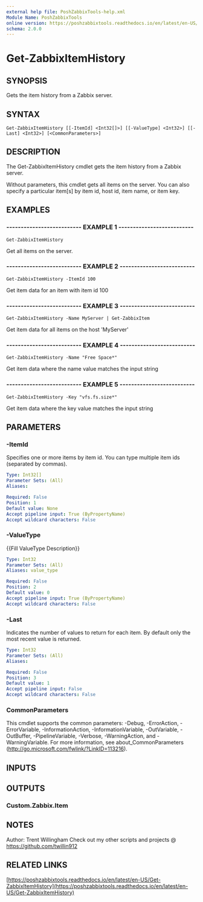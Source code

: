 ```yaml
---
external help file: PoshZabbixTools-help.xml
Module Name: PoshZabbixTools
online version: https://poshzabbixtools.readthedocs.io/en/latest/en-US/Get-ZabbixItemHistory
schema: 2.0.0
---
```


# Get-ZabbixItemHistory

## SYNOPSIS
Gets the item history from a Zabbix server.

## SYNTAX

```
Get-ZabbixItemHistory [[-ItemId] <Int32[]>] [[-ValueType] <Int32>] [[-Last] <Int32>] [<CommonParameters>]
```

## DESCRIPTION
The Get-ZabbixItemHistory cmdlet gets the item history from a Zabbix server.

Without parameters, this cmdlet gets all items on the server. 
You can also specify a particular item\[s\] by item id, host id, item name, or item key.

## EXAMPLES

### -------------------------- EXAMPLE 1 --------------------------
```
Get-ZabbixItemHistory
```

Get all items on the server.

### -------------------------- EXAMPLE 2 --------------------------
```
Get-ZabbixItemHistory -ItemId 100
```

Get item data for an item with item id 100

### -------------------------- EXAMPLE 3 --------------------------
```
Get-ZabbixItemHistory -Name MyServer | Get-ZabbixItem
```

Get item data for all items on the host 'MyServer'

### -------------------------- EXAMPLE 4 --------------------------
```
Get-ZabbixItemHistory -Name "Free Space*"
```

Get item data where the name value matches the input string

### -------------------------- EXAMPLE 5 --------------------------
```
Get-ZabbixItemHistory -Key "vfs.fs.size*"
```

Get item data where the key value matches the input string

## PARAMETERS

### -ItemId
Specifies one or more items by item id.
You can type multiple item ids (separated by commas).

```yaml
Type: Int32[]
Parameter Sets: (All)
Aliases: 

Required: False
Position: 1
Default value: None
Accept pipeline input: True (ByPropertyName)
Accept wildcard characters: False
```

### -ValueType
{{Fill ValueType Description}}

```yaml
Type: Int32
Parameter Sets: (All)
Aliases: value_type

Required: False
Position: 2
Default value: 0
Accept pipeline input: True (ByPropertyName)
Accept wildcard characters: False
```

### -Last
Indicates the number of values to return for each item. 
By default only the most recent value is returned.

```yaml
Type: Int32
Parameter Sets: (All)
Aliases: 

Required: False
Position: 3
Default value: 1
Accept pipeline input: False
Accept wildcard characters: False
```

### CommonParameters
This cmdlet supports the common parameters: -Debug, -ErrorAction, -ErrorVariable, -InformationAction, -InformationVariable, -OutVariable, -OutBuffer, -PipelineVariable, -Verbose, -WarningAction, and -WarningVariable. For more information, see about_CommonParameters (http://go.microsoft.com/fwlink/?LinkID=113216).

## INPUTS

## OUTPUTS

### Custom.Zabbix.Item

## NOTES
Author: Trent Willingham
Check out my other scripts and projects @ https://github.com/twillin912

## RELATED LINKS

[https://poshzabbixtools.readthedocs.io/en/latest/en-US/Get-ZabbixItemHistory](https://poshzabbixtools.readthedocs.io/en/latest/en-US/Get-ZabbixItemHistory)

